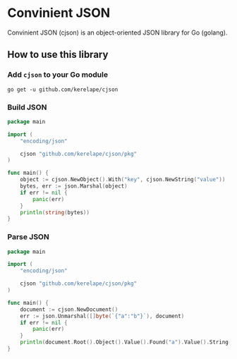 <!-- 
MIT License

Copyright (c) 2023 kerelape

Permission is hereby granted, free of charge, to any person obtaining a copy
of this software and associated documentation files (the "Software"), to deal
in the Software without restriction, including without limitation the rights
to use, copy, modify, merge, publish, distribute, sublicense, and/or sell
copies of the Software, and to permit persons to whom the Software is
furnished to do so, subject to the following conditions:

The above copyright notice and this permission notice shall be included in
all copies or substantial portions of the Software.

THE SOFTWARE IS PROVIDED "AS IS", WITHOUT WARRANTY OF ANY KIND, EXPRESS OR
IMPLIED, INCLUDING BUT NOT LIMITED TO THE WARRANTIES OF MERCHANTABILITY,
FITNESS FOR A PARTICULAR PURPOSE AND NONINFRINGEMENT. IN NO EVENT SHALL THE
AUTHORS OR COPYRIGHT HOLDERS BE LIABLE FOR ANY CLAIM, DAMAGES OR OTHER
LIABILITY, WHETHER IN AN ACTION OF CONTRACT, TORT OR OTHERWISE, ARISING FROM,
OUT OF OR IN CONNECTION WITH THE SOFTWARE OR THE USE OR OTHER DEALINGS IN
THE SOFTWARE. 
-->
# Convinient JSON

Convinient JSON (cjson) is an object-oriented JSON library for Go (golang).

## How to use this library

### Add `cjson` to your Go module

```shell
go get -u github.com/kerelape/cjson
```

### Build JSON

```go
package main

import (
    "encoding/json"

    cjson "github.com/kerelape/cjson/pkg"
)

func main() {
    object := cjson.NewObject().With("key", cjson.NewString("value"))
    bytes, err := json.Marshal(object)
    if err != nil {
        panic(err)
    }
    println(string(bytes))
}
```

### Parse JSON

```go
package main

import (
    "encoding/json"

    cjson "github.com/kerelape/cjson/pkg"
)

func main() {
    document := cjson.NewDocument()
    err := json.Unmarshal([]byte(`{"a":"b"}`), document)
    if err != nil {
        panic(err)
    }
    println(document.Root().Object().Value().Found("a").Value().String().Value().Content())
}
```
